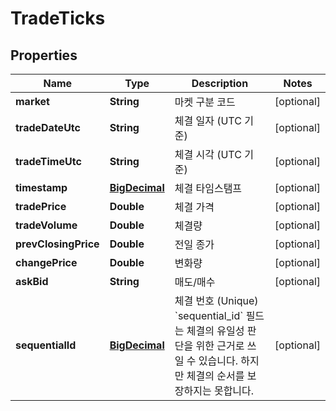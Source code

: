 
# TradeTicks

## Properties
Name | Type | Description | Notes
------------ | ------------- | ------------- | -------------
**market** | **String** | 마켓 구분 코드 |  [optional]
**tradeDateUtc** | **String** | 체결 일자 (UTC 기준) |  [optional]
**tradeTimeUtc** | **String** | 체결 시각 (UTC 기준) |  [optional]
**timestamp** | [**BigDecimal**](BigDecimal.md) | 체결 타임스탬프 |  [optional]
**tradePrice** | **Double** | 체결 가격 |  [optional]
**tradeVolume** | **Double** | 체결량 |  [optional]
**prevClosingPrice** | **Double** | 전일 종가 |  [optional]
**changePrice** | **Double** | 변화량 |  [optional]
**askBid** | **String** | 매도/매수 |  [optional]
**sequentialId** | [**BigDecimal**](BigDecimal.md) | 체결 번호 (Unique)  &#x60;sequential_id&#x60; 필드는 체결의 유일성 판단을 위한 근거로 쓰일 수 있습니다. 하지만 체결의 순서를 보장하지는 못합니다.  |  [optional]



